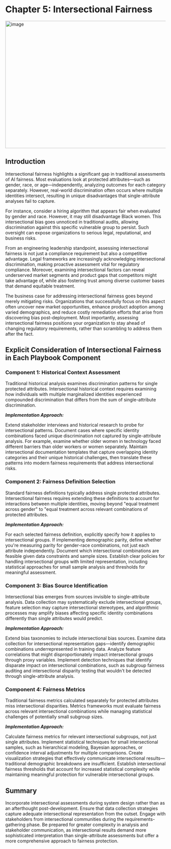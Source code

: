 # Chapter 5: Intersectional Fairness #

<img width="594" height="399" alt="image" src="https://github.com/user-attachments/assets/e1fe67ed-a530-4f02-9802-605320fd209c" />


## Introduction ##

Intersectional fairness highlights a significant gap in traditional assessments of AI fairness. Most evaluations look at protected attributes—such as gender, race, or age—independently, analyzing outcomes for each category separately. However, real-world discrimination often occurs where multiple identities intersect, resulting in unique disadvantages that single-attribute analyses fail to capture.

For instance, consider a hiring algorithm that appears fair when evaluated by gender and race. However, it may still disadvantage Black women. This intersectional bias goes unnoticed in traditional audits, allowing discrimination against this specific vulnerable group to persist. Such oversight can expose organizations to serious legal, reputational, and business risks.

From an engineering leadership standpoint, assessing intersectional fairness is not just a compliance requirement but also a competitive advantage. Legal frameworks are increasingly acknowledging intersectional discrimination, making proactive assessment vital for regulatory compliance. Moreover, examining intersectional factors can reveal underserved market segments and product gaps that competitors might take advantage of, while also fostering trust among diverse customer bases that demand equitable treatment.

The business case for addressing intersectional fairness goes beyond merely mitigating risks. Organizations that successfully focus on this aspect often uncover new market opportunities, enhance product adoption among varied demographics, and reduce costly remediation efforts that arise from discovering bias post-deployment. Most importantly, assessing intersectional fairness positions your organization to stay ahead of changing regulatory requirements, rather than scrambling to address them after the fact.

## Explicit Consideration of Intersectional Fairness in Each Playbook Component ##

### Component 1: Historical Context Assessment ###

Traditional historical analysis examines discrimination patterns for single protected attributes. Intersectional historical context requires examining how individuals with multiple marginalized identities experienced compounded discrimination that differs from the sum of single-attribute discrimination.

***Implementation Approach:***

Extend stakeholder interviews and historical research to probe for intersectional patterns. Document cases where specific identity combinations faced unique discrimination not captured by single-attribute analysis. For example, examine whether older women in technology faced different barriers than older workers or women separately. Maintain intersectional documentation templates that capture overlapping identity categories and their unique historical challenges, then translate these patterns into modern fairness requirements that address intersectional risks.

### Component 2: Fairness Definition Selection ###

Standard fairness definitions typically address single protected attributes. Intersectional fairness requires extending these definitions to account for interactions between multiple identities, moving beyond "equal treatment across gender" to "equal treatment across relevant combinations of protected attributes.

***Implementation Approach:***

For each selected fairness definition, explicitly specify how it applies to intersectional groups. If implementing demographic parity, define whether you're measuring parity for gender-race combinations, not just each attribute independently. Document which intersectional combinations are feasible given data constraints and sample sizes. Establish clear policies for handling intersectional groups with limited representation, including statistical approaches for small sample analysis and thresholds for meaningful assessment.

### Component 3: Bias Source Identification ###

Intersectional bias emerges from sources invisible to single-attribute analysis. Data collection may systematically exclude intersectional groups, feature selection may capture intersectional stereotypes, and algorithmic processes may amplify biases affecting specific identity combinations differently than single attributes would predict.

***Implementation Approach:***

Extend bias taxonomies to include intersectional bias sources. Examine data collection for intersectional representation gaps—identify demographic combinations underrepresented in training data. Analyze feature correlations that might disproportionately impact intersectional groups through proxy variables. Implement detection techniques that identify disparate impact on intersectional combinations, such as subgroup fairness auditing and intersectional disparity testing that wouldn't be detected through single-attribute analysis.

### Component 4: Fairness Metrics ###

Traditional fairness metrics calculated separately for protected attributes miss intersectional disparities. Metrics frameworks must evaluate fairness across relevant intersectional combinations while managing statistical challenges of potentially small subgroup sizes.

***Implementation Approach:***

Calculate fairness metrics for relevant intersectional subgroups, not just single attributes. Implement statistical techniques for small intersectional samples, such as hierarchical modeling, Bayesian approaches, or confidence interval adjustments for multiple comparisons. Create visualization strategies that effectively communicate intersectional results—traditional demographic breakdowns are insufficient. Establish intersectional fairness thresholds that account for increased statistical complexity while maintaining meaningful protection for vulnerable intersectional groups.

## Summary ## 

Incorporate intersectional assessments during system design rather than as an afterthought post-development. Ensure that data collection strategies capture adequate intersectional representation from the outset. Engage with stakeholders from intersectional communities during the requirements-gathering phase. Be prepared for greater complexity in analysis and stakeholder communication, as intersectional results demand more sophisticated interpretation than single-attribute assessments but offer a more comprehensive approach to fairness protection.

